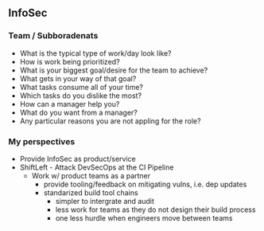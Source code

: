 


## InfoSec

### Team / Subboradenats

 - What is the typical type of work/day look like?
 - How is work being prioritized?
 - What is your biggest goal/desire for the team to achieve?
 - What gets in your way of that goal?
 - What tasks consume all of your time?
 - Which tasks do you dislike the most?
 - How can a manager help you?
 - What do you want from a manager?
 - Any particular reasons you are not appling for the role?

### My perspectives

 - Provide InfoSec as product/service
 - ShiftLeft - Attack DevSecOps at the CI Pipeline
	 - Work w/ product teams as a partner
		 - provide tooling/feedback on mitigating vulns, i.e. dep updates
		 - standarized build tool chains
			 - simpler to intergrate and audit
			 - less work for teams as they do not design their build process
			 - one less hurdle when engineers move between teams
<!--stackedit_data:
eyJoaXN0b3J5IjpbMTY1MDA5MzgxMiwxOTEwNDcxMzJdfQ==
-->
